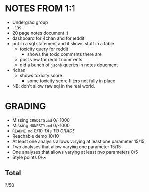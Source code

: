 # NOTES FROM 1:1

* Undergrad group
* `.139`
* 20 page notes document :)
* dashboard for 4chan and for reddit
* put in a sql statement and it shows stuff in a table
  * toxicity query for reddit
    * shows the toxic comments there are
  * post view for reddit comments 
  * did a bunch of `jsonb` queries in notes doucment
* 4chan
  * shows toxicity score
    * some toxicity score filters not fully in place
* NB: don't allow raw sql in the real world.


# GRADING

* Missing `CREDITS.md` 0/-1000
* Missing `HONESTY.md` 0/-1000
* `README.md` 0/10 *TAs TO GRADE*
* Reachable demo 10/10
* At least one analysis allows varying at least one parameter 15/15
* Two analyses that allow varying one parameter 15/15
* One analyses that allows varying at least _two_ parameters 0/5
* Style points 0/∞

## Total

?/50
